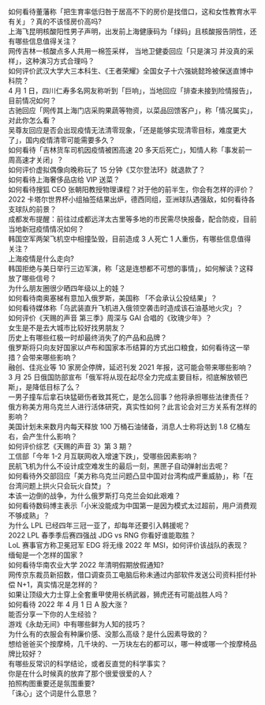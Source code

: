如何看待董藩称「把生育率低归咎于居高不下的房价是找借口，这和女性教育水平有关」？真的不该怪房价高吗?  
上海飞昆明核酸阳性男子声明，出发前上海健康码为「绿码」且核酸报告阴性，还有哪些信息值得关注？  
网传吉林一核酸点多人共用一棉签采样， 当地卫健委回应「只是演习 并没真的采样」，这种演习方式合理吗？  
如何评价武汉大学大三本科生、《王者荣耀》全国女子十六强姚懿玲被保送直博中科院？  
4 月 1 日，四川仁寿多名网友称听到「巨响」，当地回应「排查未接到险情报告」，目前情况如何？  
古驰回应「网传其上海门店采购果蔬等物资，以菜品回馈客户」，称「情况属实」，对此你怎么看？  
吴尊友回应是否会出现疫情无法清零现象，「还是能够实现清零目标，难度更大了」，国内疫情清零可能需要多久？  
如何看待「吉林货车司机因疫情被困高速 20 多天后死亡」，知情人称「事发前一周高速才关闭」？  
如何评价虚拟偶像向晚称玩了 15 分钟《艾尔登法环》就退款了？  
如何看待上海奢侈品店给 VIP 送菜？  
如何看待搜狐 CEO 张朝阳教授物理课程？对于他的前半生，你会有怎样的评价？  
2022 卡塔尔世界杯小组抽签结果出炉，德西同组，亚洲球队遇强敌，如何看待各支球队的前景？  
成都发布提醒：前往过成都远洋太古里等多地的市民需尽快报备，配合防疫，目前当地新冠疫情情况如何？  
韩国空军两架飞机空中相撞坠毁，目前造成 3 人死亡 1 人重伤，有哪些信息值得关注？  
上海疫情是什么走向?  
韩国拒绝与美日举行三边军演，称「这是连想都不可想的事情」，如何解读？这释放了哪些信号？  
为什么朋友圈很少晒四年级以上的娃？  
如何看待南奥塞梯有意加入俄罗斯，美国称 「不会承认公投结果」？  
如何看待媒体称「乌武装直升飞机进入俄领空袭击时造成该石油基地火灾」？  
如何评价《天赐的声音 第三季》周深与 GAI 合唱的《玫瑰少年》？  
女生是不是去大城市比较好找男朋友？  
历史上有哪些红极一时却最终消失了的产品和品牌？  
俄罗斯将只向友好国家以卢布和国家本币结算的方式出口粮食，如何看待这一举措？会带来哪些影响？  
融创、佳兆业等 10 家房企停牌，延迟刊发 2021 年报，这可能会带来哪些影响？  
3 月 25 日俄国防部宣布「俄军将从现在起尽全力完成主要目标，彻底解放顿巴斯」，是降低目标了么？  
一男子撞车后拿石块猛砸伤者致其死亡，是怎么回事？他将承担哪些法律责任？  
俄方称美方用乌克兰人进行活体研究，真实性如何？此言论会对三方关系有怎样的影响？  
美国计划未来数月内每天释放 100 万桶石油储备，消息人士称将达到 1.8 亿桶左右，会产生什么影响？  
如何评价综艺《天赐的声音 3》第 3 期？  
工信部「今年 1-2 月互联网收入增速下跌」，受哪些因素影响？  
民航飞机为什么不设计成空难发生的最后一刻，黑匣子自动弹射出去呢？  
如何看待外交部回应「美方称乌克兰问题凸显中国对台湾构成严重威胁」，称「在台湾问题上拱火只会玩火自焚」？  
本该一边倒的战争，为什么俄罗斯打乌克兰会如此艰难？  
如何看待数码博主表示「小米没能成为中国第一是因为模式太过超前，用户消费观不够成熟」？  
为什么 LPL 已经四年三冠一亚了，却每年还要引入韩援呢？  
2022 LPL 春季季后赛四强战 JDG vs RNG 你看好谁能取胜？  
LoL 赛事官方称卫冕冠军 EDG 将无缘 2022 年 MSI，如何评价该战队的表现？  
缅甸是一个怎样的国家 ?  
如何看待华南农业大学 2022 年清明假期放假通知?  
网传京东裁员新招数，借口调查员工电脑后称未通过内部软件发送公司资料拒付补偿 N+1，真实情况是怎样的？  
如果让顶级大力士穿上全套重甲使用长柄武器，狮虎还有可能战胜人吗？  
如何看待 2022 年 4 月 1 日 A 股大涨？  
能否分享一下你的人生经验？  
游戏《永劫无间》中有哪些鲜为人知的技巧？  
为什么有的衣服会有种廉价感、没那么高级？是什么因素导致的？  
想给爸爸买个按摩椅，几千块的、一万块左右的都可以，哪一种或哪一个按摩椅品牌比较好？  
有哪些反常识的科学结论，或者反直觉的科学事实？  
你是在什么时候真的放弃了那个很爱很爱的人？  
拍照构图重要还是氛围重要?  
「诛心」这个词是什么意思？  
